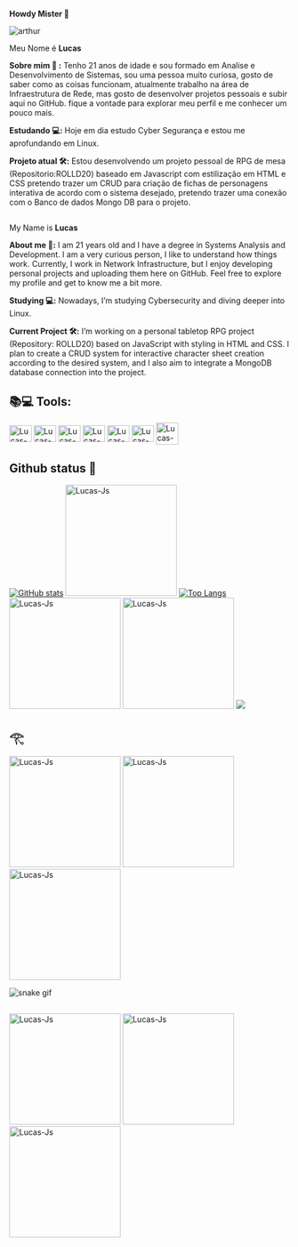 <div>

  **Howdy Mister 🤠**
<div>
<img src="https://i.pinimg.com/originals/ea/0a/ab/ea0aabd9d1ebd7b18f8ffdc5336e73c4.gif" alt="arthur"class="arthur">
<div/>

  Meu Nome é **Lucas**

**Sobre mim 🌙 :** Tenho 21 anos de idade e sou formado em Analise e Desenvolvimento de Sistemas, sou uma pessoa muito curiosa, gosto de saber como as coisas funcionam, atualmente trabalho na área de Infraestrutura de Rede, mas gosto de desenvolver projetos pessoais e subir aqui no GitHub. fique a vontade para explorar meu perfil e me conhecer um pouco mais.

**Estudando 💻:** Hoje em dia estudo Cyber Segurança e estou me aprofundando em Linux.

**Projeto atual 🛠️:** Estou desenvolvendo um projeto pessoal de RPG de mesa (Repositorio:ROLLD20) baseado em Javascript com estilização em HTML e CSS pretendo trazer um CRUD para criação de fichas de personagens interativa de acordo com o sistema desejado, pretendo trazer uma conexão com o Banco de dados Mongo DB para o projeto.

##

My Name is **Lucas**

**About me 🌙:** I am 21 years old and I have a degree in Systems Analysis and Development. I am a very curious person, I like to understand how things work. Currently, I work in Network Infrastructure, but I enjoy developing personal projects and uploading them here on GitHub. Feel free to explore my profile and get to know me a bit more.

**Studying 💻:** Nowadays, I’m studying Cybersecurity and diving deeper into Linux.

**Current Project 🛠️:** I’m working on a personal tabletop RPG project (Repository: ROLLD20) based on JavaScript with styling in HTML and CSS. I plan to create a CRUD system for interactive character sheet creation according to the desired system, and I also aim to integrate a MongoDB database connection into the project.

<div/>


## 📚💻 Tools:
<img align="center" alt="Lucas-Js" height="30" width="40" src="https://cdn.jsdelivr.net/gh/devicons/devicon@latest/icons/javascript/javascript-original.svg" />
<img align="center" alt="Lucas-Js" height="30" width="40" src="https://cdn.jsdelivr.net/gh/devicons/devicon@latest/icons/html5/html5-original.svg" />
<img align="center" alt="Lucas-Js" height="30" width="40" src="https://cdn.jsdelivr.net/gh/devicons/devicon@latest/icons/css3/css3-original.svg" />
<img align="center" alt="Lucas-Js" height="30" width="40" src="https://cdn.jsdelivr.net/gh/devicons/devicon@latest/icons/linux/linux-original.svg" />
<img align="center" alt="Lucas-Js" height="30" width="40" src="https://cdn.jsdelivr.net/gh/devicons/devicon@latest/icons/debian/debian-original.svg" />
<img align="center" alt="Lucas-Js" height="30" width="40" src="https://cdn.jsdelivr.net/gh/devicons/devicon@latest/icons/windows8/windows8-original.svg" />
<img align="center" alt="Lucas-Js" height="40" width="40" src= "https://upload.wikimedia.org/wikipedia/commons/thumb/2/2b/Kali-dragon-icon.svg/2048px-Kali-dragon-icon.svg.png" />


 
## Github status 💫
        
[![GitHub stats](https://github-readme-stats.vercel.app/api?username=LucasGS6&show_icons=true&theme=dracula)](https://github.com/Lucasgs6/github-readme-stats)
<img  alt="Lucas-Js" height="200" width="200" src= "https://i.pinimg.com/originals/66/36/d3/6636d37ba22a391c6353b1436a81f656.gif" />
[![Top Langs](https://github-readme-stats.vercel.app/api/top-langs/?username=LucasGS6&layout=donut&theme=dracula)](https://github.com/LucasGS6/github-readme-stats)
<img  alt="Lucas-Js" height="200" width="200" src= "https://i.giphy.com/FCl3Cb8zUs7URBSNbk.webp" />
<img  alt="Lucas-Js" height="200" width="200" src= "https://media2.giphy.com/media/v1.Y2lkPTc5MGI3NjExZnBnM2Jrb3k1eGpvMHYxaXE1dGxteTc5N28xeG84ZnlzMDV6bDdvayZlcD12MV9pbnRlcm5hbF9naWZfYnlfaWQmY3Q9Zw/pLHMEgLwAnlI4zvkyo/giphy.webp" />
![](https://github-readme-streak-stats.herokuapp.com/?user=LucasGS6&theme=dracula&hide_border=false)</br> 

## 𓂀

<img  alt="Lucas-Js" aling="center" height="200" width="200" src= "https://media4.giphy.com/media/v1.Y2lkPTc5MGI3NjExaWp6andhOHgwOXJkZTh4eGxzaDNndnQ1MXJ0YzJzdmFhNXRnM2Q2bSZlcD12MV9pbnRlcm5hbF9naWZfYnlfaWQmY3Q9Zw/LX0o9BYKg0rKIgFw8l/giphy.webp" />
<img  alt="Lucas-Js" aling="center" height="200" width="200" src= "https://media4.giphy.com/media/v1.Y2lkPTc5MGI3NjExMWZkenduaGdvZzZsaXFxcGtxem5keTNicTh5amtpZnoyam9vNmJ6biZlcD12MV9pbnRlcm5hbF9naWZfYnlfaWQmY3Q9Zw/YK1u5d1KSqrwIJojSt/giphy.webp" />
<img  alt="Lucas-Js" aling="center" height="200" width="200" src= "https://media0.giphy.com/media/v1.Y2lkPTc5MGI3NjExbzhxNDJ0cG54anI2OW85Ynpwa2MwdzllcDBoMnNoem0xZnY4d3BudSZlcD12MV9pbnRlcm5hbF9naWZfYnlfaWQmY3Q9Zw/gC8JUYQDnuspgNmpfK/giphy.webp" />

![snake gif](https://github.com/LucasGS6/LucasGS6/blob/output/github-contribution-grid-snake.gif)

##
<img  alt="Lucas-Js" aling="center" height="200" width="200" src= "https://media1.giphy.com/media/h22mfPY17lVed1BUG5/giphy.webp?cid=790b7611qg6qw0dvsboxq1zy2gtipdrgdx80wwpvtd0swqcq&ep=v1_gifs_search&rid=giphy.webp&ct=g" />
<img  alt="Lucas-Js" aling="center" height="200" width="200" src= "https://upload.wikimedia.org/wikipedia/commons/1/1d/Invisible_Pink_Unicorn_High_Resolution.png" />
<img  alt="Lucas-Js" aling="center" height="200" width="200" src= "https://media0.giphy.com/media/R53jUjenQFp8AvnzJs/giphy.webp?cid=790b7611qg6qw0dvsboxq1zy2gtipdrgdx80wwpvtd0swqcq&ep=v1_gifs_search&rid=giphy.webp&ct=g" />

